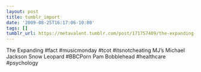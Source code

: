 ```yaml
---
layout: post
title: tumblr_import
date: '2009-08-25T16:17:06-10:00'
tags: []
tumblr_url: https://metavalent.tumblr.com/post/171757409/the-expanding-fact-musicmonday-tcot
---
```

The Expanding #fact #musicmonday #tcot #itsnotcheating MJ’s Michael Jackson Snow Leopard #BBCPorn Pam Bobblehead #healthcare #psychology


